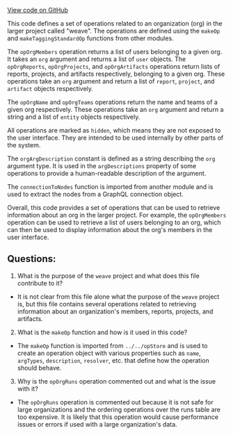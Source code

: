 [View code on GitHub](https://github.com/wandb/weave/weave-js/src/core/ops/domain/org.ts)

This code defines a set of operations related to an organization (org) in the larger project called "weave". The operations are defined using the `makeOp` and `makeTaggingStandardOp` functions from other modules. 

The `opOrgMembers` operation returns a list of users belonging to a given org. It takes an `org` argument and returns a list of `user` objects. The `opOrgReports`, `opOrgProjects`, and `opOrgArtifacts` operations return lists of reports, projects, and artifacts respectively, belonging to a given org. These operations take an `org` argument and return a list of `report`, `project`, and `artifact` objects respectively. 

The `opOrgName` and `opOrgTeams` operations return the name and teams of a given org respectively. These operations take an `org` argument and return a string and a list of `entity` objects respectively. 

All operations are marked as `hidden`, which means they are not exposed to the user interface. They are intended to be used internally by other parts of the system. 

The `orgArgDescription` constant is defined as a string describing the `org` argument type. It is used in the `argDescriptions` property of some operations to provide a human-readable description of the argument. 

The `connectionToNodes` function is imported from another module and is used to extract the nodes from a GraphQL connection object. 

Overall, this code provides a set of operations that can be used to retrieve information about an org in the larger project. For example, the `opOrgMembers` operation can be used to retrieve a list of users belonging to an org, which can then be used to display information about the org's members in the user interface.
## Questions: 
 1. What is the purpose of the `weave` project and what does this file contribute to it?
- It is not clear from this file alone what the purpose of the `weave` project is, but this file contains several operations related to retrieving information about an organization's members, reports, projects, and artifacts.

2. What is the `makeOp` function and how is it used in this code?
- The `makeOp` function is imported from `../../opStore` and is used to create an operation object with various properties such as `name`, `argTypes`, `description`, `resolver`, etc. that define how the operation should behave.

3. Why is the `opOrgRuns` operation commented out and what is the issue with it?
- The `opOrgRuns` operation is commented out because it is not safe for large organizations and the ordering operations over the runs table are too expensive. It is likely that this operation would cause performance issues or errors if used with a large organization's data.